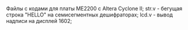 Файлы с кодами для платы ME2200 с Altera Cyclone II;
str.v - бегущая строка "HELLO" на семисегментных дешифраторах;
lcd.v - вывод надписи на дисплей 1602;
